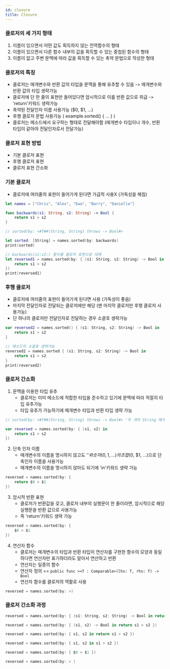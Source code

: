 ```yaml
---
id: closure
title: Closure
---
```


 ### 클로저의 세 가지 형태
 1. 이름이 있으면서 어떤 값도 획득하지 않는 전역함수의 형태
 2. 이름이 있으면서 다른 함수 내부의 값을 획득할 수 있는 중첩된 함수의 형태
 3. 이름이 없고 주변 문맥에 따라 값을 획득할 수 있는 축약 문법으로 작성한 형태
 
 ### 클로저의 특징
 - 클로저는 매개변수와 반환 값의 타입을 문맥을 통해 유추할 수 있음 -> 매개변수와 반환 값의 타입 생략가능
 - 클로저에 단 한 줄의 표현만 들어있다면 암시적으로 이를 반환 값으로 취급 -> 'return'키워드 생략가능
 - 축약된 전달인자 이름 사용가능 ($0, $1, ...)
 - 후행 클로저 문법 사용가능 ( example.sorted() { ... } )
 - 클로저는 메소드에서 요구하는 형태로 전달해야함 (매개변수 타입이나 개수, 반환 타입이 같아야 전달인자로서 전달가능)
 
 ### 클로저 표현 방법
 - 기본 클로저 표현
 - 후행 클로저 표현
 - 클로저 표현 간소화

### 기본 클로저
- 클로저에 여러줄의 표현이 들어가게 된다면 가급적 사용X (가독성을 해침)

```swift
let names = ["Chris", "Alex", "Ewa", "Barry", "Daniella"]

func backwards(s1: String, s2: String) -> Bool {
    return s1 > s2
}

// sorted(by: <#T##(String, String) throws -> Bool#>

let sorted: [String] = names.sorted(by: backwards)
print(sorted)

// backwards(s1:s2:) 함수를 클로저 표현으로 대체
let reversed1 = names.sorted(by: { (s1: String, s2: String) -> Bool in
    return s1 > s2
})
print(reversed1)
```

### 후행 클로저
- 클로저에 여러줄의 표현이 들어가게 된다면 사용 (가독성이 좋음)
- 마지막 전달인자로 전달되는 클로저에만 해당 (맨 마지막 클로저만 후행 클로저 사용가능)
- 단 하나의 클로저만 전달인자로 전달하는 경우 소괄호 생략가능

```swift
var reversed2 = names.sorted() { (s1: String, s2: String) -> Bool in
    return s1 > s2
}

// 메소드의 소괄호 생략가능
reversed2 = names.sorted { (s1: String, s2: String) -> Bool in
    return s1 > s2
}
print(reversed2)
```

### 클로저 간소화

1. 문맥을 이용한 타입 유추
    - 클로저는 이미 메소드에 적합한 타입을 준수하고 있기에 문맥에 따라 적절히 타입 유추가능
    - 타입 유추가 가능하기에 매개변수 타입과 반환 타입 생략 가능

```swift
// sorted(by: <#T##(String, String) throws -> Bool#> '두 개의 String 매개변수 타입, 한 개의 Bool 반환타입'으로 형태를 명시

var reversed = names.sorted(by: { (s1, s2) in
    return s1 > s2
})
```

2. 단축 인자 이름
    - 매개변수의 이름을 명시하지 않고도 '$'와 숫자(0, 1, ...)의 조합($0, $1, ...)으로 단축인자 이름을 사용가능
    - 매개변수의 이름을 명시하지 않아도 되기에 'in'키워드 생략 가능

```swift
reversed = names.sorted(by: {
    return $0 > $1
})
```

3. 암시적 반환 표현
    - 클로저가 반환값을 갖고, 클로저 내부의 실행문이 한 줄이라면, 암시적으로 해당 실행문을 반환 값으로 사용가능
    - 즉 'return'키워드 생략 가능

```swift
reversed = names.sorted(by: {
    $0 > $1
})
```

4. 연산자 함수
    - 클로저는 매개변수의 타입과 반환 타입이 연산자를 구현한 함수의 모양과 동일하다면 연산자만 표기하더라도 알아서 연산하고 반환
    - 연산자는 일종의 함수
    - 연산자 정의 == `public func ><T : Comparable>(lhs: T, rhs: T) -> Bool`
    - 연산자 함수를 클로저의 역활로 사용

```swift
reversed = names.sorted(by: >)
```

### 클로저 간소화 과정

```swift
reversed = names.sorted(by: { (s1: String, s2: String) -> Bool in return s1 > s2 })

reversed = names.sorted(by: { (s1, s2) -> Bool in return s1 > s2 })

reversed = names.sorted(by: { s1, s2 in return s1 > s2 })

reversed = names.sorted(by: { s1, s2 in s1 > s2 })

reversed = names.sorted(by: { $0 > $1 })

reversed = names.sorted(by: > )
```
